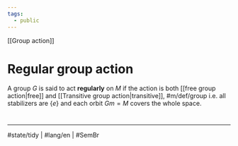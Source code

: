 ```yaml
---
tags:
  - public
---
```

[[Group action]]
# Regular group action

A group $G$ is said to act **regularly** on $M$ if the action is both [[free group action|free]] and [[Transitive group action|transitive]], #m/def/group 
i.e. all stabilizers are $\{ e \}$ and each orbit $Gm = M$ covers the whole space. 

#
---
#state/tidy | #lang/en | #SemBr
